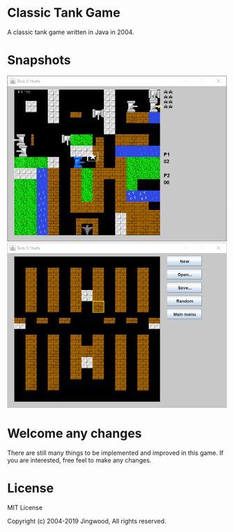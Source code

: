 # Classic Tank Game

A classic tank game written in Java in 2004.

# Snapshots

![Playing 1 - Stage 2](snapshots/Playing-1-Stage-2.png)
![Stage Editor](snapshots/Stage-Editor.png)

# Welcome any changes

There are still many things to be implemented and improved in this game. If you are interested, free feel to make any changes.

# License

MIT License

Copyright (c) 2004-2019 Jingwood, All rights reserved.
